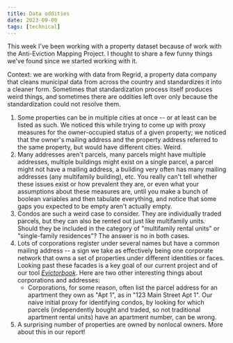 ```yaml
---
title: Data oddities
date: 2023-09-09
tags: [technical]
---
```


This week I've been working with a property dataset because
of work with the Anti-Eviction Mapping Project. I thought to
share a few funny things we've found since we started
working with it.

Context: we are working with data from Regrid, a property
data company that cleans municipal data from across the
country and standardizes it into a cleaner form. Sometimes
that standardization process itself produces weird things,
and sometimes there are oddities left over only because the
standardization could not resolve them.

1. Some properties can be in multiple cities at once -- or
   at least can be listed as such. We noticed this while
   trying to come up with proxy measures for the
   owner-occupied status of a given property; we noticed
   that the owner's mailing address and the property address
   referred to the same property, but would have different
   cities. Weird.
2. Many addresses aren't parcels, many parcels might have
   multiple addresses, multiple buildings might exist on a
   single parcel, a parcel might not have a mailing address,
   a building very often has many mailing addresses (any
   multifamily building), etc. You really can't tell whether
   these issues exist or how prevalent they are, or even
   what your assumptions about these measures are, until you
   make a bunch of boolean variables and then tabulate
   everything, and notice that some gaps you expected to be
   empty aren't actually empty.
3. Condos are such a weird case to consider. They are
   individually traded parcels, but they can also be rented
   out just like multifamily units. Should they be included
   in the category of "multifamily rental units" or
   "single-family residences"? The answer is no in both
   cases.
4. Lots of corporations register under several names but
   have a common mailing address -- a sign we take as
   effectively being one corporate network that owns a set
   of properties under different identities or faces.
   Looking past these facades is a key goal of our current
   project and of our tool
   [_Evictorbook_](https://evictorbook.com). Here are two
   other interesting things about corporations and
   addresses:
   - Corporations, for some reason, often list the parcel
     address for an apartment they own as "Apt 1", as in
     "123 Main Street Apt 1". Our naive initial proxy for
     identifying condos, by looking for which parcels
     (independently bought and traded, so not traditional
     apartment rental units) have an apartment number, can
     be wrong.
5. A surprising number of properties are owned by nonlocal owners. More
   about this in our report!
